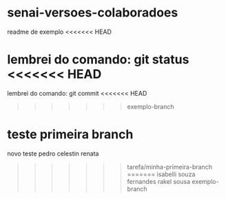 # senai-versoes-colaboradoes
readme de exemplo
<<<<<<< HEAD

lembrei do comando: git status
<<<<<<< HEAD
=======
lembrei do comando: git commit
<<<<<<< HEAD
>>>>>>> exemplo-branch


teste primeira branch
=======

novo teste
pedro celestin
renata
>>>>>>> tarefa/minha-primeira-branch
=======
isabelli souza fernandes
rakel sousa
>>>>>>> exemplo-branch
